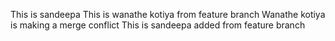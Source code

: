 This is sandeepa
This is wanathe kotiya from feature branch
Wanathe kotiya is making a merge conflict
This is sandeepa added from feature branch

